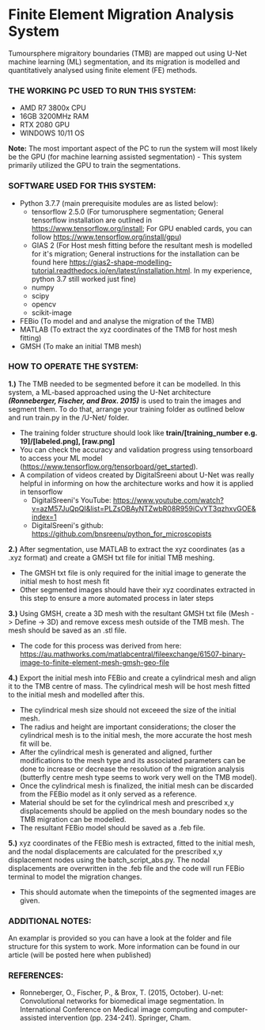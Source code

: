 # Finite Element Migration Analysis System
Tumoursphere migraitory boundaries (TMB) are mapped out using U-Net machine learning (ML) segmentation, and its migration is modelled and quantitatively analysed using finite element (FE) methods.

### THE WORKING PC USED TO RUN THIS SYSTEM:
- AMD R7 3800x CPU
- 16GB 3200MHz RAM
- RTX 2080 GPU
- WINDOWS 10/11 OS

**Note:** The most important aspect of the PC to run the system will most likely be the GPU (for machine learning assisted segmentation) - This system primarily utilized the GPU to train the segmentations.

### SOFTWARE USED FOR THIS SYSTEM:
- Python 3.7.7 (main prerequisite modules are as listed below):
  - tensorflow 2.5.0 (For tumorusphere segmentation; General tensorflow installation are outlined in https://www.tensorflow.org/install; For GPU enabled cards, you can follow https://www.tensorflow.org/install/gpu)
  - GIAS 2 (For Host mesh fitting before the resultant mesh is modelled for it's migration; General instructions for the installation can be found here https://gias2-shape-modelling-tutorial.readthedocs.io/en/latest/installation.html. In my experience, python 3.7 still worked just fine)
  - numpy
  - scipy
  - opencv
  - scikit-image
- FEBio (To model and and analyse the migration of the TMB)
- MATLAB (To extract the xyz coordinates of the TMB for host mesh fitting)
- GMSH (To make an initial TMB mesh)

### HOW TO OPERATE THE SYSTEM:
**1.)** The TMB needed to be segmented before it can be modelled. In this system, a ML-based approached using the U-Net architecture **_(Ronneberger, Fischer, and Brox. 2015)_** is used to train the images and segment them. To do that, arrange your training folder as outlined below and run train.py in the /U-Net/ folder.
- The training folder structure should look like **train/[training_number e.g. 19]/[labeled.png], [raw.png]**
- You can check the accuracy and validation progress using tensorboard to access your ML model (https://www.tensorflow.org/tensorboard/get_started).
- A compilation of videos created by DigitalSreeni about U-Net was really helpful in informing on how the architecture works and how it is applied in tensorflow
  - DigitalSreeni's YouTube: https://www.youtube.com/watch?v=azM57JuQpQI&list=PLZsOBAyNTZwbR08R959iCvYT3qzhxvGOE&index=1
  - DigitalSreeni's github: https://github.com/bnsreenu/python_for_microscopists

**2.)** After segmentation, use MATLAB to extract the xyz coordinates (as a .xyz format) and create a GMSH txt file for initial TMB meshing.
- The GMSH txt file is only required for the initial image to generate the initial mesh to host mesh fit
- Other segmented images should have their xyz coordinates extracted in this step to ensure a more automated process in later steps

**3.)** Using GMSH, create a 3D mesh with the resultant GMSH txt file (Mesh -> Define -> 3D) and remove excess mesh outside of the TMB mesh. The mesh should be saved as an .stl file.
- The code for this process was derived from here: https://au.mathworks.com/matlabcentral/fileexchange/61507-binary-image-to-finite-element-mesh-gmsh-geo-file

**4.)** Export the initial mesh into FEBio and create a cylindrical mesh and align it to the TMB centre of mass. The cylindrical mesh will be host mesh fitted to the initial mesh and modelled after this.
- The cylindrical mesh size should not exceeed the size of the initial mesh.
- The radius and height are important considerations; the closer the cylindrical mesh is to the initial mesh, the more accurate the host mesh fit will be.
- After the cylindrical mesh is generated and aligned, further modifications to the mesh type and its associated parameters can be done to increase or decrease the resolution of the migration analysis (butterfly centre mesh type seems to work very well on the TMB model).
- Once the cylindrical mesh is finalized, the initial mesh can be discarded from the FEBio model as it only served as a reference.
- Material should be set for the cylindrical mesh and prescribed x,y displacements should be applied on the mesh boundary nodes so the TMB migration can be modelled.
- The resultant FEBio model should be saved as a .feb file.

**5.)** xyz coordinates of the FEBio mesh is extracted, fitted to the initial mesh, and the nodal displacements are calculated for the prescribed x,y displacement nodes using the batch_script_abs.py. The nodal displacements are overwritten in the .feb file and the code will run FEBio terminal to model the migration changes.
- This should automate when the timepoints of the segmented images are given.

### ADDITIONAL NOTES:
An examplar is provided so you can have a look at the folder and file structure for this system to work.
More information can be found in our article (will be posted here when published)

### REFERENCES:
- Ronneberger, O., Fischer, P., & Brox, T. (2015, October). U-net: Convolutional networks for biomedical image segmentation. In International Conference on Medical image computing and computer-assisted intervention (pp. 234-241). Springer, Cham.





